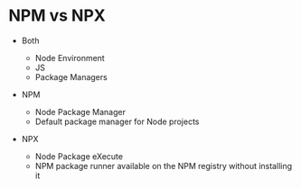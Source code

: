 # NPM vs NPX

- Both

  - Node Environment
  - JS
  - Package Managers

- NPM

  - Node Package Manager
  - Default package manager for Node projects

- NPX

  - Node Package eXecute
  - NPM package runner available on the NPM registry without installing it
